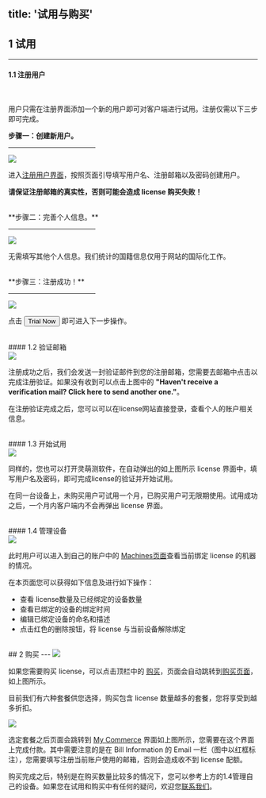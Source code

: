 title: '试用与购买'
---
## 1 试用
---

#### 1.1 注册用户
<br/>

用户只需在注册界面添加一个新的用户即可对客户端进行试用。注册仅需以下三步即可完成。

**步骤一：创建新用户。**
<hr width="35%" align="left">
<img class="box-shadow"  src="/images/setup/trial-1.png">

进入[注册用户界面](https://license.lemonce.com/#/register)，按照页面引导填写用户名、注册邮箱以及密码创建用户。

**请保证注册邮箱的真实性，否则可能会造成 license 购买失败！**

<br/>
**步骤二：完善个人信息。**
<hr width="35%" align="left">
<img class="box-shadow"  src="/images/setup/trial-2.png">

无需填写其他个人信息。我们统计的国籍信息仅用于网站的国际化工作。

<br/>
**步骤三：注册成功！**
<hr width="35%" align="left">
<img class="box-shadow" src="/images/setup/trial-3.png">

点击 <button class="btn-success">Trial Now</button> 即可进入下一步操作。

<br/>
#### 1.2 验证邮箱
<br/>

<img class="box-shadow" src="/images/setup/trial-4.png">

注册成功之后，我们会发送一封验证邮件到您的注册邮箱，您需要去邮箱中点击以完成注册验证。如果没有收到可以点击上图中的 **"Haven't receive a verification mail? Click here to send another one."**。

在注册验证完成之后，您可以可以在license网站直接登录，查看个人的账户相关信息。

<br/>
#### 1.3 开始试用
<br/>

<img class="box-shadow" src="/images/setup/trial-5.png">

同样的，您也可以打开灵萌测软件，在自动弹出的如上图所示 license 界面中，填写用户名及密码，即可完成license的验证并开始试用。

在同一台设备上，未购买用户可试用一个月，已购买用户可无限期使用。试用成功之后，一个月内客户端内不会再弹出 license 界面。

<br/>
#### 1.4 管理设备
<br/>

<img class="box-shadow" src="/images/setup/trial-6.png">

此时用户可以进入到自己的账户中的 [Machines页面](https://license.lemonce.com/#/machine)查看当前绑定 license 的机器的情况。

在本页面您可以获得如下信息及进行如下操作：
- 查看 license数量及已经绑定的设备数量
- 查看已绑定的设备的绑定时间
- 编辑已绑定设备的命名和描述
- 点击红色的删除按钮，将 license 与当前设备解除绑定

<br/>
## 2 购买
---
<img class="box-shadow" src="/images/setup/purchase-1.png">

如果您需要购买 license，可以点击顶栏中的 <a class="btn-black" href="https://license.lemonce.com:8082/#/product/lemonce">购买</a>，页面会自动跳转到[购买页面](https://license.lemonce.com:8082/#/product/lemonce)，如上图所示。

目前我们有六种套餐供您选择，购买包含 license 数量越多的套餐，您将享受到越多折扣。

<img class="box-shadow" src="/images/setup/purchase-2.png">

选定套餐之后页面会跳转到 [My Commerce](https://order.shareit.com/cart/view) 界面如上图所示，您需要在这个界面上完成付款。其中需要注意的是在 Bill Information 的 Email 一栏（图中以红框标注），您需要填写注册当前账户使用的邮箱，否则会造成收不到 license 配额。

购买完成之后，特别是在购买数量比较多的情况下，您可以参考上方的1.4管理自己的设备。如果您在试用和购买中有任何的疑问，欢迎您[联系我们](/contact.html)。